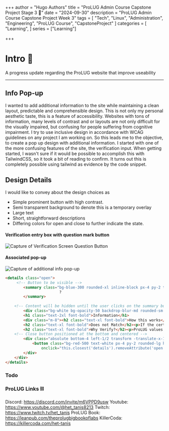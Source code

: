+++
author = "Hugo Authors"
title = "ProLUG Admin Course Capstone Project Stage 3 🐧"
date = "2024-09-30"
description = "ProLUG Admin Course Capstone Project Week 3"
tags = [
  "Tech", "Linux", "Administration", "Engineering", "ProLUG Course", "CapstoneProject"
]
categories = [
    "Learning",
]
series = ["Learning"]

+++

<!--more-->

# Intro 👋

A progress update regarding the ProLUG website that improve useability

---

## Info Pop-up

I wanted to add additional information to the site while maintaining a clean layout, predictable and comprehensible design. This is not only my personal aesthetic taste, this is a feature of accessibility. Websites with tons of information, many levels of contrast and or layouts are not only difficult for the visually impaired, but confusing for people suffering from cognitive impairment. I try to use inclusive design in accordance with WCAG guidelines on any project I am working on. So this leads me to the objective, to create a pop up design with additional information. I started with one of the more confusing features of the site, the verification input. When getting started, I wasn't sure if it would be possible to accomplish this with TailwindCSS, so it took a bit of reading to confirm. It turns out this is completely possible using tailwind as evidence by the code snippet.

## Design Details 
I would like to convey about the design choices as 

- Simple prominent button with high contrast.
- Semi transparent background to denote this is a temporary overlay
- Large text 
- Short, straightforward descriptions
- Differing colors for open and close to further indicate the state.

#### Verification entry box with question mark button
![Capture of Verification Screen Question Button](https://trevorsmale.github.io/techblog/images/PACCP3/?.png)

#### Associated pop-up
![Capture of additional info pop-up](https://trevorsmale.github.io/techblog/images/PACCP3/pu.png)

```html
<details class="open">
     <!-- Button to be visible -->
        <summary class="bg-blue-300 rounded-xl inline-block px-4 py-2 text-xl hover:bg-blue-500 hover:duration-300 hover:text-white cursor-pointer">
                        ?
        </summary>
                
    <!-- Content will be hidden until the user clicks on the summary button. -->
        <div class="bg-white bg-opacity-50 backdrop-blur-md rounded-sm w-[100%] h-[100%] max-w-[600px] max-h-[700px] my-auto mx-auto absolute inset-0 text-gray-600 p-4">
        <h1 class="text-2xl font-bold">Information</h1>
        <div class="m-8"><h2 class="text-xl font-bold">How this works</h2><p>Each ProLUG certificate has a unique ID link. This ID belongs only to the person who earned the certificate. When the ID is checked, the certificate information should match the person’s details. </p>
        <h2 class="text-xl font-bold">Does not Match</h2><p>If the certificate information does not match what the verifier provided, the certificate is likely to be fake.</p>
        <h2 class="text-xl font-bold">Why Verify?</h2><p>ProLUG values the hard work graduates put into earning their certification. We work to stop shortcuts and forgery to protect that effort.</p></div>
    <!-- Close button positioned at the bottom and centered -->
        <div class="absolute bottom-4 left-1/2 transform -translate-x-1/2">
            <button class="bg-red-500 text-white px-4 py-2 rounded-lg hover:bg-red-700"
                onclick="this.closest('details').removeAttribute('open');"> Close </button>
        </div>
    </div>
</details>
```

### Todo


### ProLUG Links ⛓️

Discord: https://discord.com/invite/m6VPPD9usw
Youtube: https://www.youtube.com/@het_tanis8213
Twitch: https://www.twitch.tv/het_tanis
ProLUG Book: https://leanpub.com/theprolugbigbookoflabs
KillerCoda: https://killercoda.com/het-tanis